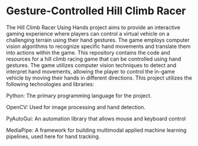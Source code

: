 # Gesture-Controlled Hill Climb Racer

The Hill Climb Racer Using Hands project aims to provide an interactive gaming experience where players can control a virtual vehicle on a challenging terrain using their hand gestures. The game employs computer vision algorithms to recognize specific hand movements and translate them into actions within the game.
This repository contains the code and resources for a hill climb racing game that can be controlled using hand gestures. The game utilizes computer vision techniques to detect and interpret hand movements, allowing the player to control the in-game vehicle by moving their hands in different directions.
This project utilizes the following technologies and libraries:

Python: The primary programming language for the project.

OpenCV: Used for image processing and hand detection.

PyAutoGui: An automation library that allows mouse and keyboard control

MediaPipe: A framework for building multimodal applied machine learning pipelines, used here for hand tracking.
